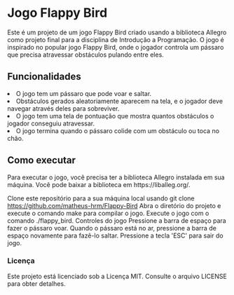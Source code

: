 <h1>Jogo Flappy Bird</h1>
<p>
Este é um projeto de um jogo Flappy Bird criado usando a biblioteca Allegro como projeto final para a disciplina de Introdução a Programação. O jogo é inspirado no popular jogo Flappy Bird, onde o jogador controla um pássaro que precisa atravessar obstáculos pulando entre eles.
</p>
<h2>
Funcionalidades
</h2>
<li>O jogo tem um pássaro que pode voar e saltar.
<li>Obstáculos gerados aleatoriamente aparecem na tela, e o jogador deve navegar através deles para sobreviver.
<li>O jogo tem uma tela de pontuação que mostra quantos obstáculos o jogador conseguiu atravessar.
<li>O jogo termina quando o pássaro colide com um obstáculo ou toca no chão.
</li>
<h2>Como executar</h2>
Para executar o jogo, você precisa ter a biblioteca Allegro instalada em sua máquina. Você pode baixar a biblioteca em https://liballeg.org/.

Clone este repositório para a sua máquina local usando git clone https://github.com/matheus-hrm/Flappy-Bird
Abra o diretório do projeto e execute o comando make para compilar o jogo.
Execute o jogo com o comando ./flappy_bird.
Controles do jogo
Pressione a barra de espaço para fazer o pássaro voar.
Quando o pássaro está no ar, pressione a barra de espaço novamente para fazê-lo saltar.
Pressione a tecla 'ESC' para sair do jogo.
<p>
<h3>Licença</h3>
Este projeto está licenciado sob a Licença MIT. Consulte o arquivo LICENSE para obter detalhes.
  </p>

